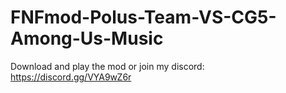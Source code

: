 # FNFmod-Polus-Team-VS-CG5-Among-Us-Music
Download and play the mod or join my discord: https://discord.gg/VYA9wZ6r
